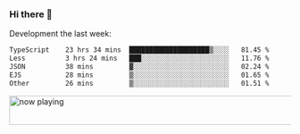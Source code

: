 ### Hi there 👋

Development the last week:
<!--START_SECTION:waka-->

```txt
TypeScript    23 hrs 34 mins  ████████████████████▒░░░░   81.45 %
Less          3 hrs 24 mins   ███░░░░░░░░░░░░░░░░░░░░░░   11.76 %
JSON          38 mins         ▓░░░░░░░░░░░░░░░░░░░░░░░░   02.24 %
EJS           28 mins         ▒░░░░░░░░░░░░░░░░░░░░░░░░   01.65 %
Other         26 mins         ▒░░░░░░░░░░░░░░░░░░░░░░░░   01.51 %
```

<!--END_SECTION:waka-->

<!--
**JASONPANGGO/jasonpanggo** is a ✨ _special_ ✨ repository because its `README.md` (this file) appears on your GitHub profile.

Here are some ideas to get you started:

- 🔭 I’m currently working on ...
- 🌱 I’m currently learning ...
- 👯 I’m looking to collaborate on ...
- 🤔 I’m looking for help with ...
- 💬 Ask me about ...
- 📫 How to reach me: ...
- 😄 Pronouns: ...
- ⚡ Fun fact: ...
-->

<a href="https://volt.fm/user/q8yd9e79csfr57rt" target="_blank"><img src="https://spotify-badge-egoist.vercel.app/api/now-playing" width="540" height="52" alt="now playing"></a>
